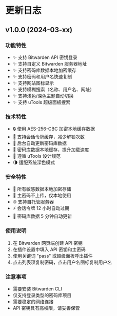 # 更新日志

## v1.0.0 (2024-03-xx)

### 功能特性
- ✨ 支持 Bitwarden API 密钥登录
- ✨ 支持自定义 Bitwarden 服务器地址
- ✨ 支持密码库数据本地加密缓存
- ✨ 支持密码和用户名快速复制
- ✨ 支持网站图标显示
- ✨ 支持模糊搜索（名称、用户名、网址）
- ✨ 支持浅色/深色主题自动切换
- ✨ 支持 uTools 超级面板搜索

### 技术特性
- 🔒 使用 AES-256-CBC 加密本地缓存数据
- 🔑 支持会话令牌缓存，减少解锁次数
- 🚀 后台自动更新密码库数据
- 💾 密码库数据本地缓存，提升加载速度
- 🎨 遵循 uTools 设计规范
- 🌗 适配系统深色模式

### 安全特性
- 🔐 所有敏感数据本地加密存储
- 🔑 主密码不上传，仅本地使用
- 🌐 支持自托管服务器
- ⚡ 会话令牌 12 小时自动过期
- 🔄 密码库数据 5 分钟自动更新

### 使用说明
1. 在 Bitwarden 网页端创建 API 密钥
2. 在插件设置中填入 API 密钥和主密码
3. 使用关键词 "pass" 或超级面板呼出插件
4. 点击列表项复制密码，点击用户名图标复制用户名

### 注意事项
- 需要安装 Bitwarden CLI
- 仅支持登录类型的密码库项目
- 需要稳定的网络连接
- API 密钥具有高权限，请妥善保管 
